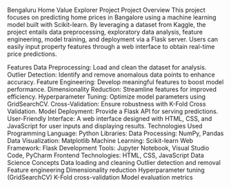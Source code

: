 Bengaluru Home Value Explorer Project
Project Overview
This project focuses on predicting home prices in Bangalore using a machine learning model built with Scikit-learn. By leveraging a dataset from Kaggle, the project entails data preprocessing, exploratory data analysis, feature engineering, model training, and deployment via a Flask server. Users can easily input property features through a web interface to obtain real-time price predictions.

Features
Data Preprocessing: Load and clean the dataset for analysis.
Outlier Detection: Identify and remove anomalous data points to enhance accuracy.
Feature Engineering: Develop meaningful features to boost model performance.
Dimensionality Reduction: Streamline features for improved efficiency.
Hyperparameter Tuning: Optimize model parameters using GridSearchCV.
Cross-Validation: Ensure robustness with K-Fold Cross Validation.
Model Deployment: Provide a Flask API for serving predictions.
User-Friendly Interface: A web interface designed with HTML, CSS, and JavaScript for user inputs and displaying results.
Technologies Used
Programming Language: Python
Libraries:
Data Processing: NumPy, Pandas
Data Visualization: Matplotlib
Machine Learning: Scikit-learn
Web Framework: Flask
Development Tools: Jupyter Notebook, Visual Studio Code, PyCharm
Frontend Technologies: HTML, CSS, JavaScript
Data Science Concepts
Data loading and cleaning
Outlier detection and removal
Feature engineering
Dimensionality reduction
Hyperparameter tuning (GridSearchCV)
K-Fold cross-validation
Model evaluation metrics
